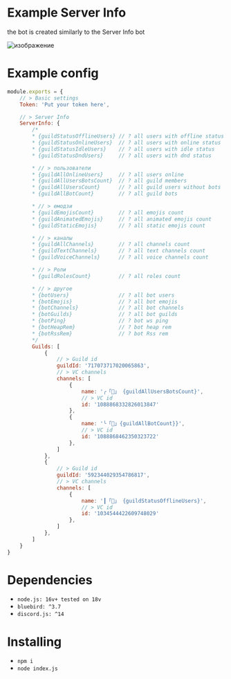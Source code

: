 # Example Server Info
the bot is created similarly to the Server Info bot

![изображение](https://user-images.githubusercontent.com/71918286/217628482-a790e2f5-ff26-41ea-ae94-878109c38ea9.png)
# Example config
```js
module.exports = {
	// > Basic settings
	Token: 'Put your token here',

	// > Server Info
	ServerInfo: {
		/*
		* {guildStatusOfflineUsers}	// ? all users with offline status
		* {guildStatusOnlineUsers}	// ? all users with online status
		* {guildStatusIdleUsers}	// ? all users with idle status
		* {guildStatusDndUsers}		// ? all users with dnd status

		* // > пользователи
		* {guildAllOnlineUsers}		// ? all users online
		* {guildAllUsersBotsCount}	// ? all guild members
		* {guildAllUsersCount}		// ? all guild users without bots
		* {guildAllBotCount}		// ? all guild bots

		* // > емодзи
		* {guildEmojisCount}		// ? all emojis count
		* {guildAnimatedEmojis}		// ? all animated emojis count
		* {guildStaticEmojis}		// ? all static emojis count

		* // > каналы
		* {guildAllChannels}		// ? all channels count
		* {guildTextChannels}		// ? all text channels count
		* {guildVoiceChannels}		// ? all voice channels count

		* // > Роли
		* {guildRolesCount}			// ? all roles count

		* // > другое
		* {botUsers}				// ? all bot users
		* {botEmojis}				// ? all bot emojis
		* {botChannels}				// ? all bot channels
		* {botGuilds}				// ? all bot guilds
		* {botPing}					// ? bot ws ping
		* {botHeapRem}				// ? bot heap rem
		* {botRssRem}				// ? bot Rss rem
		*/
		Guilds: [
			{
				// > Guild id
				guildId: '717073717020065863',
				// > VC channels
				channels: [
					{
						name: '╭「👥」 {guildAllUsersBotsCount}',
						// > VC id
						id: '1088868332826013847'
					},
					{
						name: '╰「🤖」{guildAllBotCount}}',
						// > VC id
						id: '1088868462350323722'
					},
				]
			},
			{
				// > Guild id
				guildId: '592344029354786817',
				// > VC channels
				channels: [
					{
						name: '┃「👤」 {guildStatusOfflineUsers}',
						// > VC id
						id: '1034544422609748029'
					},
				]
			},
		]
	}
}
```
# Dependencies
* `node.js: 16v+ tested on 18v`
* `bluebird: ^3.7`
* `discord.js: ^14`
# Installing
* `npm i`
* `node index.js`
